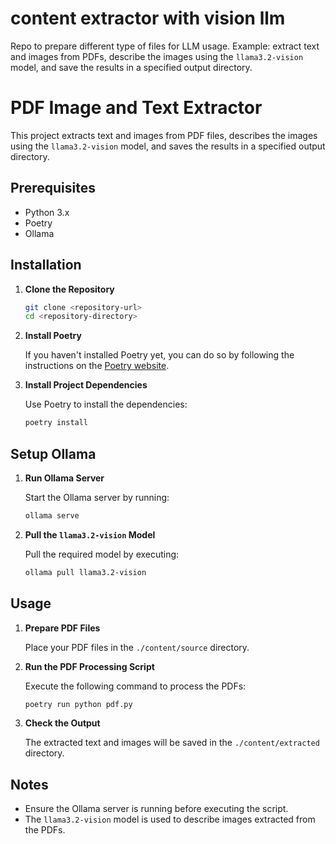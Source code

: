 # content extractor with vision llm
Repo to prepare different type of files for LLM usage.
Example: extract text and images from PDFs, describe the images using the `llama3.2-vision` model, and save the results in a specified output directory.



# PDF Image and Text Extractor

This project extracts text and images from PDF files, describes the images using the `llama3.2-vision` model, and saves the results in a specified output directory.

## Prerequisites

- Python 3.x
- Poetry
- Ollama

## Installation

1. **Clone the Repository**

   ```bash
   git clone <repository-url>
   cd <repository-directory>
   ```

2. **Install Poetry**

   If you haven't installed Poetry yet, you can do so by following the instructions on the [Poetry website](https://python-poetry.org/docs/#installation).

3. **Install Project Dependencies**

   Use Poetry to install the dependencies:

   ```bash
   poetry install
   ```

## Setup Ollama

1. **Run Ollama Server**

   Start the Ollama server by running:

   ```bash
   ollama serve
   ```

2. **Pull the `llama3.2-vision` Model**

   Pull the required model by executing:

   ```bash
   ollama pull llama3.2-vision
   ```

## Usage

1. **Prepare PDF Files**

   Place your PDF files in the `./content/source` directory.

2. **Run the PDF Processing Script**

   Execute the following command to process the PDFs:

   ```bash
   poetry run python pdf.py
   ```

3. **Check the Output**

   The extracted text and images will be saved in the `./content/extracted` directory.

## Notes

- Ensure the Ollama server is running before executing the script.
- The `llama3.2-vision` model is used to describe images extracted from the PDFs.